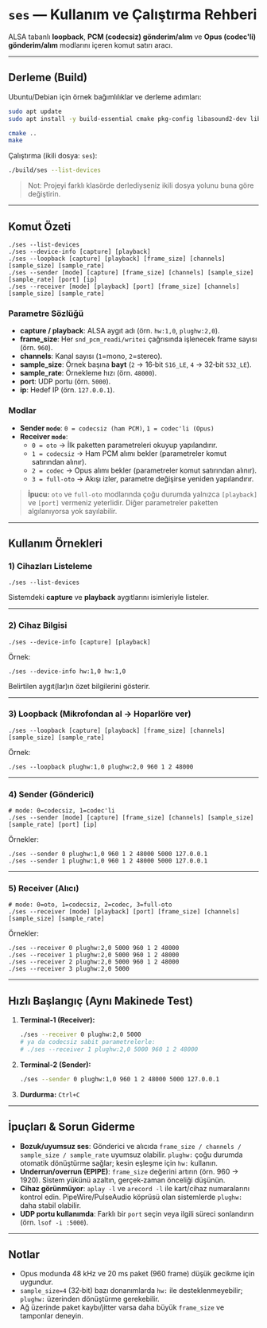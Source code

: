 # `ses` — Kullanım ve Çalıştırma Rehberi

ALSA tabanlı **loopback**, **PCM (codecsiz) gönderim/alım** ve **Opus (codec'li) gönderim/alım** modlarını içeren komut satırı aracı.

---

## Derleme (Build)

Ubuntu/Debian için örnek bağımlılıklar ve derleme adımları:

```bash
sudo apt update
sudo apt install -y build-essential cmake pkg-config libasound2-dev libopus-dev

cmake ..
make
```

Çalıştırma (ikili dosya: `ses`):

```bash
./build/ses --list-devices
```

> Not: Projeyi farklı klasörde derlediyseniz ikili dosya yolunu buna göre değiştirin.

---

## Komut Özeti

```text
./ses --list-devices
./ses --device-info [capture] [playback]
./ses --loopback [capture] [playback] [frame_size] [channels] [sample_size] [sample_rate]
./ses --sender [mode] [capture] [frame_size] [channels] [sample_size] [sample_rate] [port] [ip]
./ses --receiver [mode] [playback] [port] [frame_size] [channels] [sample_size] [sample_rate]
```

### Parametre Sözlüğü

- **capture / playback**: ALSA aygıt adı (örn. `hw:1,0`, `plughw:2,0`).
- **frame_size**: Her `snd_pcm_readi/writei` çağrısında işlenecek frame sayısı (örn. `960`).
- **channels**: Kanal sayısı (`1`=mono, `2`=stereo).
- **sample_size**: Örnek başına **bayt** (`2` → 16‑bit `S16_LE`, `4` → 32‑bit `S32_LE`).
- **sample_rate**: Örnekleme hızı (örn. `48000`).
- **port**: UDP portu (örn. `5000`).
- **ip**: Hedef IP (örn. `127.0.0.1`).

### Modlar

- **Sender `mode`**: `0 = codecsiz (ham PCM)`, `1 = codec'li (Opus)`
- **Receiver `mode`**:
  - `0 = oto` → İlk paketten parametreleri okuyup yapılandırır.
  - `1 = codecsiz` → Ham PCM alımı bekler (parametreler komut satırından alınır).
  - `2 = codec` → Opus alımı bekler (parametreler komut satırından alınır).
  - `3 = full-oto` → Akışı izler, parametre değişirse yeniden yapılandırır.

> **İpucu:** `oto` ve `full-oto` modlarında çoğu durumda yalnızca `[playback]` ve `[port]` vermeniz yeterlidir. Diğer parametreler paketten algılanıyorsa yok sayılabilir.

---

## Kullanım Örnekleri

### 1) Cihazları Listeleme

```
./ses --list-devices
```

Sistemdeki **capture** ve **playback** aygıtlarını isimleriyle listeler.

---

### 2) Cihaz Bilgisi

```
./ses --device-info [capture] [playback]
```

Örnek:

```
./ses --device-info hw:1,0 hw:1,0
```

Belirtilen aygıt(lar)ın özet bilgilerini gösterir.

---

### 3) Loopback (Mikrofondan al → Hoparlöre ver)

```
./ses --loopback [capture] [playback] [frame_size] [channels] [sample_size] [sample_rate]
```

Örnek:

```
./ses --loopback plughw:1,0 plughw:2,0 960 1 2 48000
```

---

### 4) Sender (Gönderici)

```
# mode: 0=codecsiz, 1=codec'li
./ses --sender [mode] [capture] [frame_size] [channels] [sample_size] [sample_rate] [port] [ip]
```

Örnekler:

```
./ses --sender 0 plughw:1,0 960 1 2 48000 5000 127.0.0.1
./ses --sender 1 plughw:1,0 960 1 2 48000 5000 127.0.0.1
```

---

### 5) Receiver (Alıcı)

```
# mode: 0=oto, 1=codecsiz, 2=codec, 3=full-oto
./ses --receiver [mode] [playback] [port] [frame_size] [channels] [sample_size] [sample_rate]
```

Örnekler:

```
./ses --receiver 0 plughw:2,0 5000 960 1 2 48000
./ses --receiver 1 plughw:2,0 5000 960 1 2 48000
./ses --receiver 2 plughw:2,0 5000 960 1 2 48000
./ses --receiver 3 plughw:2,0 5000
```

---

## Hızlı Başlangıç (Aynı Makinede Test)

1. **Terminal‑1 (Receiver):**
   ```bash
   ./ses --receiver 0 plughw:2,0 5000
   # ya da codecsiz sabit parametrelerle:
   # ./ses --receiver 1 plughw:2,0 5000 960 1 2 48000
   ```

2. **Terminal‑2 (Sender):**
   ```bash
   ./ses --sender 0 plughw:1,0 960 1 2 48000 5000 127.0.0.1
   ```

3. **Durdurma:** `Ctrl+C`

---

## İpuçları & Sorun Giderme

- **Bozuk/uyumsuz ses**: Gönderici ve alıcıda `frame_size / channels / sample_size / sample_rate` uyumsuz olabilir. `plughw:` çoğu durumda otomatik dönüştürme sağlar; kesin eşleşme için `hw:` kullanın.
- **Underrun/overrun (EPIPE)**: `frame_size` değerini artırın (örn. 960 → 1920). Sistem yükünü azaltın, gerçek‑zaman önceliği düşünün.
- **Cihaz görünmüyor**: `aplay -l` ve `arecord -l` ile kart/cihaz numaralarını kontrol edin. PipeWire/PulseAudio köprüsü olan sistemlerde `plughw:` daha stabil olabilir.
- **UDP portu kullanımda**: Farklı bir `port` seçin veya ilgili süreci sonlandırın (örn. `lsof -i :5000`).

---

## Notlar

- Opus modunda 48 kHz ve 20 ms paket (960 frame) düşük gecikme için uygundur.
- `sample_size=4` (32‑bit) bazı donanımlarda `hw:` ile desteklenmeyebilir; `plughw:` üzerinden dönüştürme gerekebilir.
- Ağ üzerinde paket kaybı/jitter varsa daha büyük `frame_size` ve tamponlar deneyin.